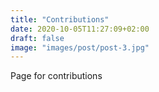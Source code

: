 ```yaml
---
title: "Contributions"
date: 2020-10-05T11:27:09+02:00
draft: false
image: "images/post/post-3.jpg"
---
```


Page for contributions